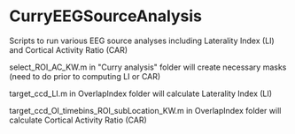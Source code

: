 # CurryEEGSourceAnalysis
Scripts to run various EEG source analyses including Laterality Index (LI) and Cortical Activity Ratio (CAR)

select_ROI_AC_KW.m in "Curry analysis" folder will create necessary masks (need to do prior to computing LI or CAR)

target_ccd_LI.m in OverlapIndex folder will calculate Laterality Index (LI)

target_ccd_OI_timebins_ROI_subLocation_KW.m in OverlapIndex folder will calculate Cortical Activity Ratio (CAR)

